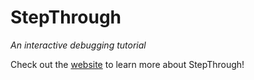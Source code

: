 # StepThrough
*An interactive debugging tutorial*

Check out the [website](http://brahmcapoor.com/StepThrough) to learn more about StepThrough!